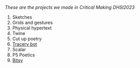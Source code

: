 *These are the projects we made in Critical Making DHSI2023*
1. Sketches
2. Grids and gestures
3. Physical hypertext
4. Twine
5. Cut up poetry
6. [Tracery bot](https://botsin.space/@slucky)
7. Scalar
8. P5 Poetics
9. [Bitsy](https://sluckylib.github.io/dhsi2023/classroom-game.html)
